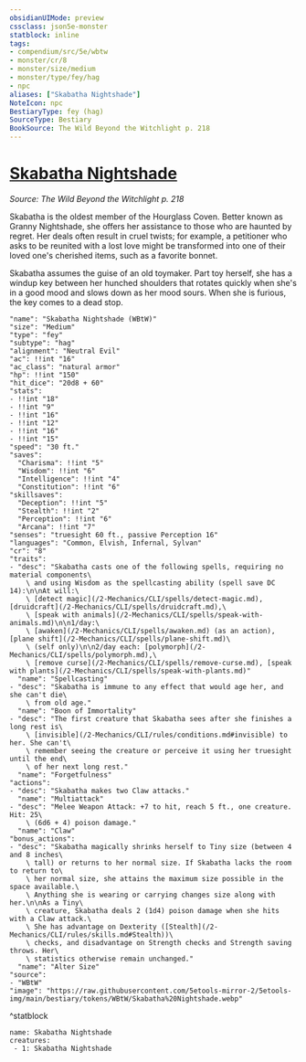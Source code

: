 ```yaml
---
obsidianUIMode: preview
cssclass: json5e-monster
statblock: inline
tags:
- compendium/src/5e/wbtw
- monster/cr/8
- monster/size/medium
- monster/type/fey/hag
- npc
aliases: ["Skabatha Nightshade"]
NoteIcon: npc
BestiaryType: fey (hag)
SourceType: Bestiary
BookSource: The Wild Beyond the Witchlight p. 218
---
```

# [Skabatha Nightshade](2-Mechanics/CLI/bestiary/npc/skabatha-nightshade-wbtw.md)
*Source: The Wild Beyond the Witchlight p. 218*  

Skabatha is the oldest member of the Hourglass Coven. Better known as Granny Nightshade, she offers her assistance to those who are haunted by regret. Her deals often result in cruel twists; for example, a petitioner who asks to be reunited with a lost love might be transformed into one of their loved one's cherished items, such as a favorite bonnet.

Skabatha assumes the guise of an old toymaker. Part toy herself, she has a windup key between her hunched shoulders that rotates quickly when she's in a good mood and slows down as her mood sours. When she is furious, the key comes to a dead stop.

```statblock
"name": "Skabatha Nightshade (WBtW)"
"size": "Medium"
"type": "fey"
"subtype": "hag"
"alignment": "Neutral Evil"
"ac": !!int "16"
"ac_class": "natural armor"
"hp": !!int "150"
"hit_dice": "20d8 + 60"
"stats":
- !!int "18"
- !!int "9"
- !!int "16"
- !!int "12"
- !!int "16"
- !!int "15"
"speed": "30 ft."
"saves":
  "Charisma": !!int "5"
  "Wisdom": !!int "6"
  "Intelligence": !!int "4"
  "Constitution": !!int "6"
"skillsaves":
  "Deception": !!int "5"
  "Stealth": !!int "2"
  "Perception": !!int "6"
  "Arcana": !!int "7"
"senses": "truesight 60 ft., passive Perception 16"
"languages": "Common, Elvish, Infernal, Sylvan"
"cr": "8"
"traits":
- "desc": "Skabatha casts one of the following spells, requiring no material components\
    \ and using Wisdom as the spellcasting ability (spell save DC 14):\n\nAt will:\
    \ [detect magic](/2-Mechanics/CLI/spells/detect-magic.md), [druidcraft](/2-Mechanics/CLI/spells/druidcraft.md),\
    \ [speak with animals](/2-Mechanics/CLI/spells/speak-with-animals.md)\n\n1/day:\
    \ [awaken](/2-Mechanics/CLI/spells/awaken.md) (as an action), [plane shift](/2-Mechanics/CLI/spells/plane-shift.md)\
    \ (self only)\n\n2/day each: [polymorph](/2-Mechanics/CLI/spells/polymorph.md),\
    \ [remove curse](/2-Mechanics/CLI/spells/remove-curse.md), [speak with plants](/2-Mechanics/CLI/spells/speak-with-plants.md)"
  "name": "Spellcasting"
- "desc": "Skabatha is immune to any effect that would age her, and she can't die\
    \ from old age."
  "name": "Boon of Immortality"
- "desc": "The first creature that Skabatha sees after she finishes a long rest is\
    \ [invisible](/2-Mechanics/CLI/rules/conditions.md#invisible) to her. She can't\
    \ remember seeing the creature or perceive it using her truesight until the end\
    \ of her next long rest."
  "name": "Forgetfulness"
"actions":
- "desc": "Skabatha makes two Claw attacks."
  "name": "Multiattack"
- "desc": "Melee Weapon Attack: +7 to hit, reach 5 ft., one creature. Hit: 25\
    \ (6d6 + 4) poison damage."
  "name": "Claw"
"bonus_actions":
- "desc": "Skabatha magically shrinks herself to Tiny size (between 4 and 8 inches\
    \ tall) or returns to her normal size. If Skabatha lacks the room to return to\
    \ her normal size, she attains the maximum size possible in the space available.\
    \ Anything she is wearing or carrying changes size along with her.\n\nAs a Tiny\
    \ creature, Skabatha deals 2 (1d4) poison damage when she hits with a Claw attack.\
    \ She has advantage on Dexterity ([Stealth](/2-Mechanics/CLI/rules/skills.md#Stealth))\
    \ checks, and disadvantage on Strength checks and Strength saving throws. Her\
    \ statistics otherwise remain unchanged."
  "name": "Alter Size"
"source":
- "WBtW"
"image": "https://raw.githubusercontent.com/5etools-mirror-2/5etools-img/main/bestiary/tokens/WBtW/Skabatha%20Nightshade.webp"
```
^statblock

```encounter-table
name: Skabatha Nightshade
creatures:
 - 1: Skabatha Nightshade
```